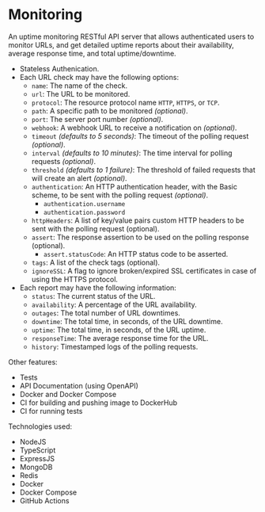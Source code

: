 # Monitoring

An uptime monitoring RESTful API server that allows authenticated users to monitor URLs, and get detailed uptime reports about their availability, average response time, and total uptime/downtime.

- Stateless Authenication.
- Each URL check may have the following options:
  - `name`: The name of the check.
  - `url`: The URL to be monitored.
  - `protocol`: The resource protocol name `HTTP`, `HTTPS`, or `TCP`.
  - `path`: A specific path to be monitored _(optional)_.
  - `port`: The server port number _(optional)_.
  - `webhook`: A webhook URL to receive a notification on _(optional)_.
  - `timeout` _(defaults to 5 seconds)_: The timeout of the polling request _(optional)_.
  - `interval` _(defaults to 10 minutes)_: The time interval for polling requests _(optional)_.
  - `threshold` _(defaults to 1 failure)_: The threshold of failed requests that will create an alert _(optional)_.
  - `authentication`: An HTTP authentication header, with the Basic scheme, to be sent with the polling request _(optional)_.
    - `authentication.username`
    - `authentication.password`
  - `httpHeaders`: A list of key/value pairs custom HTTP headers to be sent with the polling request (optional).
  - `assert`: The response assertion to be used on the polling response (optional).
    - `assert.statusCode`: An HTTP status code to be asserted.
  - `tags`: A list of the check tags (optional).
  - `ignoreSSL`: A flag to ignore broken/expired SSL certificates in case of using the HTTPS protocol.
- Each report may have the following information:
  - `status`: The current status of the URL.
  - `availability`: A percentage of the URL availability.
  - `outages`: The total number of URL downtimes.
  - `downtime`: The total time, in seconds, of the URL downtime.
  - `uptime`: The total time, in seconds, of the URL uptime.
  - `responseTime`: The average response time for the URL.
  - `history`: Timestamped logs of the polling requests.

Other features:

- Tests
- API Documentation (using OpenAPI)
- Docker and Docker Compose
- CI for building and pushing image to DockerHub
- CI for running tests

Technologies used:

- NodeJS
- TypeScript
- ExpressJS
- MongoDB
- Redis
- Docker
- Docker Compose
- GitHub Actions
